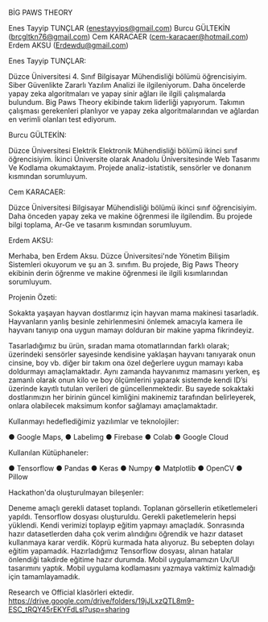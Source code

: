 BİG PAWS THEORY 



Enes Tayyip TUNÇLAR                          (enestayyips@gmail.com) 
Burcu GÜLTEKİN                               (brcgltkn76@gmail.com) 
Cem KARACAER                                 (cem-karacaer@hotmail.com) 
Erdem AKSU                                   (Erdewdu@gmail.com) 




Enes Tayyip TUNÇLAR:		

Düzce Üniversitesi 4. Sınıf Bilgisayar Mühendisliği bölümü öğrencisiyim. Siber Güvenlikte Zararlı Yazılım Analizi ile ilgileniyorum. Daha öncelerde yapay zeka algoritmaları ve yapay sinir ağları ile ilgili çalışmalarda bulundum. Big Paws Theory ekibinde takım liderliği yapıyorum. Takımın çalışması gerekenleri planlıyor ve yapay zeka algoritmalarından ve ağlardan en verimli olanları test ediyorum.

Burcu GÜLTEKİN:

Düzce Üniversitesi Elektrik Elektronik Mühendisliği bölümü ikinci sınıf öğrencisiyim. İkinci Üniversite olarak Anadolu Üniversitesinde Web Tasarımı Ve Kodlama okumaktayım. Projede analiz-istatistik, sensörler ve donanım kısmından sorumluyum.

Cem KARACAER:

Düzce Üniversitesi Bilgisayar Mühendisliği bölümü ikinci sınıf öğrencisiyim. Daha önceden yapay zeka ve makine öğrenmesi ile ilgilendim. Bu projede bilgi toplama, Ar-Ge ve tasarım kısmından sorumluyum.

Erdem AKSU:

Merhaba, ben Erdem Aksu. Düzce Üniversitesi'nde Yönetim Bilişim Sistemleri okuyorum ve şu an 3. sınıfım. Bu projede, Big Paws Theory ekibinin derin öğrenme ve makine öğrenmesi ile ilgili kısımlarından sorumluyum.	





Projenin Özeti:

Sokakta yaşayan hayvan dostlarımız için hayvan mama makinesi tasarladık. Hayvanların yanlış besinle zehirlenmesini önlemek amacıyla kamera ile hayvanı tanıyıp ona uygun mamayı dolduran bir makine yapma fikrindeyiz.

Tasarladığımız bu ürün, sıradan mama otomatlarından farklı olarak; üzerindeki sensörler sayesinde kendisine yaklaşan hayvanı tanıyarak onun cinsine, boy vb. diğer bir takım ona özel değerlere uygun mamayı kaba doldurmayı amaçlamaktadır. Aynı zamanda hayvanımız mamasını yerken, eş zamanlı olarak onun kilo ve boy ölçümlerini yaparak sistemde kendi ID’si üzerinde kayıtlı tutulan verileri de güncellenmektedir. Bu sayede sokaktaki dostlarımızın her birinin güncel kimliğini makinemiz tarafından belirleyerek, onlara olabilecek maksimum konfor sağlamayı amaçlamaktadır.
	

Kullanmayı hedeflediğimiz yazılımlar ve teknolojiler:

●	Google Maps,
●	Labelimg
●	Firebase
●	Colab
●	Google Cloud


Kullanılan Kütüphaneler:

●	Tensorflow
●	Pandas
●	Keras
●	Numpy
●	Matplotlib
●	OpenCV
●	Pillow

Hackathon'da oluşturulmayan bileşenler:

Deneme amaçlı gerekli dataset toplandı. Toplanan görsellerin etiketlemeleri yapıldı. Tensorflow dosyası oluşturuldu. Gerekli paketlemelerin hepsi yüklendi. 
Kendi verimizi toplayıp eğitim yapmayı amaçladık. Sonrasında hazır datasetlerden daha çok verim alındığını öğrendik ve hazır dataset kullanmaya karar verdik. Köprü kurmada hata alıyoruz. Bu sebepten dolayı eğitim yapamadık.
Hazırladığımız Tensorflow dosyası, alınan hatalar önlendiği takdirde  eğitime hazır durumda. 
Mobil uygulamamızın Ux/Ul tasarımını yaptık. Mobil uygulama kodlamasını yazmaya vaktimiz kalmadığı için tamamlayamadık. 


Research ve Official klasörleri ektedir. https://drive.google.com/drive/folders/19jJLxzQTL8m9-ESC_tRQY45rEKYFdLsl?usp=sharing 
